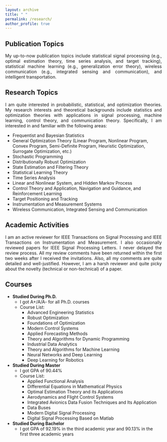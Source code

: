 ```yaml
---
layout: archive
title: " " 
permalink: /research/
author_profile: true
---
```


## Publication Topics
<html><body>
<p align="justify">
My up-to-now publication topics include statistical signal processing (e.g., optimal estimation theory, time series analysis, and target tracking), statistical machine learning (e.g., generalization error theory), wireless communication (e.g., integrated sensing and communication), and intelligent transportation.
</p>
</body></html>

## Research Topics
<html><body>
<p align="justify">
I am quite interested in probabilistic, statistical, and optimization theories. My research interests and theoretical backgrounds include statistics and optimization theories with applications in signal processing, machine learning, control theory, and communication theory. Specifically, I am interested in and familiar with the following areas:
</p>
</body></html>

* Frequentist and Bayesian Statistics
* General Optimization Theory (Linear Program, Nonlinear Program, Convex Program, Semi-Definite Program, Heuristic Optimization, Surrogate Optimization, etc.)
* Stochastic Programming
* Distributionally Robust Optimization
* State Estimation and Filtering Theory
* Statistical Learning Theory
* Time Series Analysis
* Linear and Nonlinear System, and Hidden Markov Process
* Control Theory and Application, Navigation and Guidance, and Reinforcement Learning
* Target Positioning and Tracking
* Instrumentation and Measurement Systems
* Wireless Communication, Integrated Sensing and Communication

## Academic Activities
<html><body>
<p align="justify">
I am an active reviewer for IEEE Transactions on Signal Processing and IEEE Transactions on Instrumentation and Measurement. I also occasionally reviewed papers for IEEE Signal Processing Letters. I never delayed the review process. All my review comments have been returned within the first two weeks after I received the invitations. Also, all my comments are quite detailed and well-justified. However, I am a harsh reviewer and quite picky about the novelty (technical or non-technical) of a paper.
</p>
</body></html>

## Courses
+ __Studied During Ph.D.__
  * I got A+/A/A- for all Ph.D. courses
  * Course List:
    - Advanced Engineering Statistics
    - Robust Optimization
    - Foundations of Optimization
    - Modern Control Systems
    - Applied Forecasting Methods
    - Theory and Algorithms for Dynamic Programming
    - Industrial Data Analytics
    - Theory and Algorithms for Machine Learning
    - Neural Networks and Deep Learning
    - Deep Learning for Robotics
+ __Studied During Master__
  * I got GPA of 90.44%
  * Course List:
    - Applied Functional Analysis
    - Differential Equations in Mathematical Physics
    - Optimal Estimation Theory and its Applications
    - Aerodynamics and Flight Control Systems
    - Integrated Avionics Data Fusion Techniques and Its Application
    - Data Buses
    - Modern Digital Signal Processing
    - Digital Signal Processing Based on Matlab
+ __Studied During Bachelor__
  * I got GPA of 92.19% in the third academic year and 90.13% in the first three academic years


